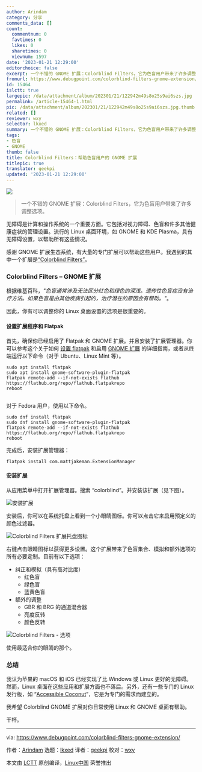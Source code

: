 ```yaml
---
author: Arindam
category: 分享
comments_data: []
count:
  commentnum: 0
  favtimes: 0
  likes: 0
  sharetimes: 0
  viewnum: 1597
date: '2023-01-21 12:29:00'
editorchoice: false
excerpt: 一个不错的 GNOME 扩展：Colorblind Filters，它为色盲用户带来了许多调整选项。
fromurl: https://www.debugpoint.com/colorblind-filters-gnome-extension/
id: 15464
islctt: true
largepic: /data/attachment/album/202301/21/122942m49s8o25s9ai6szs.jpg
permalink: /article-15464-1.html
pic: /data/attachment/album/202301/21/122942m49s8o25s9ai6szs.jpg.thumb.jpg
related: []
reviewer: wxy
selector: lkxed
summary: 一个不错的 GNOME 扩展：Colorblind Filters，它为色盲用户带来了许多调整选项。
tags:
- 色盲
- GNOME
thumb: false
title: Colorblind Filters：帮助色盲用户的 GNOME 扩展
titlepic: true
translator: geekpi
updated: '2023-01-21 12:29:00'
---
```


![](/data/attachment/album/202301/21/122942m49s8o25s9ai6szs.jpg)



> 
> 一个不错的 GNOME 扩展：Colorblind Filters，它为色盲用户带来了许多调整选项。
> 
> 
> 


无障碍是计算和操作系统的一个重要方面。它包括对视力障碍、色盲和许多其他健康症状的管理设置。流行的 Linux 桌面环境，如 GNOME 和 KDE Plasma，具有无障碍设置，以帮助所有这些情况。


感谢 GNOME 扩展生态系统，有大量的专门扩展可以帮助这些用户。我遇到的其中一个扩展是[“Colorblind Filters”](https://extensions.gnome.org/extension/5589/colorblind-filters/)。


### Colorblind Filters – GNOME 扩展


根据维基百科，*"色盲通常涉及无法区分红色和绿色的深浅。遗传性色盲症没有治疗方法。如果色盲是由其他疾病引起的，治疗潜在的原因会有帮助。"*。


因此，你有可以调整你的 Linux 桌面设置的选项是很重要的。


#### 设置扩展程序和 Flatpak


首先，确保你已经启用了 Flatpak 和 GNOME 扩展。并且安装了扩展管理器。你可以参考这个关于如何 [设置 flatpak](https://www.debugpoint.com/how-to-install-flatpak-apps-ubuntu-linux/) 和启用 [GNOME 扩展](https://www.debugpoint.com/how-to-install-and-use-gnome-shell-extensions-in-ubuntu/) 的详细指南，或者从终端运行以下命令（对于 Ubuntu、Linux Mint 等）。



```
sudo apt install flatpak
sudo apt install gnome-software-plugin-flatpak
flatpak remote-add --if-not-exists flathub https://flathub.org/repo/flathub.flatpakrepo
reboot


```

对于 Fedora 用户，使用以下命令。



```
sudo dnf install flatpak
sudo dnf install gnome-software-plugin-flatpak
flatpak remote-add --if-not-exists flathub https://flathub.org/repo/flathub.flatpakrepo
reboot

```

完成后，安装扩展管理器：



```
flatpak install com.mattjakeman.ExtensionManager

```

#### 安装扩展


从应用菜单中打开扩展管理器。搜索 “colorblind”。并安装该扩展（见下图）。


![安装扩展](/data/attachment/album/202301/21/123036v1f3fa5f4k431777.jpg)


安装后，你可以在系统托盘上看到一个小眼睛图标。你可以点击它来启用预定义的颜色过滤器。


![Colorblind Filters 扩展托盘图标](/data/attachment/album/202301/21/123046q6nem88en7mz8v84.jpg)


右键点击眼睛图标以获得更多设置。这个扩展带来了色盲集合、模拟和额外选项的所有必要定制。目前有以下选项：


* 纠正和模拟（具有高对比度）
	+ 红色盲
	+ 绿色盲
	+ 蓝黄色盲
* 额外的调整
	+ GBR 和 BRG 的通道混合器
	+ 亮度反转
	+ 颜色反转


![Colorblind Filters - 选项](/data/attachment/album/202301/21/123053xkfrnrlvznrkwbs7.jpg)


使用最适合你的眼睛的那个。


### 总结


我认为苹果的 macOS 和 iOS 已经实现了比 Windows 或 Linux 更好的无障碍。然而，Linux 桌面在这些应用和扩展方面也不落后。另外，还有一些专门的 Linux 发行版，如 “[Accessible Coconut](https://www.debugpoint.com/accessible-coconut-linux-visually-impaired/)”，它是为专门的需求而建立的。


我希望 Colorblind GNOME 扩展对你日常使用 Linux 和 GNOME 桌面有帮助。


干杯。




---


via: <https://www.debugpoint.com/colorblind-filters-gnome-extension/>


作者：[Arindam](https://www.debugpoint.com/author/admin1/) 选题：[lkxed](https://github.com/lkxed) 译者：[geekpi](https://github.com/geekpi) 校对：[wxy](https://github.com/wxy)


本文由 [LCTT](https://github.com/LCTT/TranslateProject) 原创编译，[Linux中国](https://linux.cn/) 荣誉推出